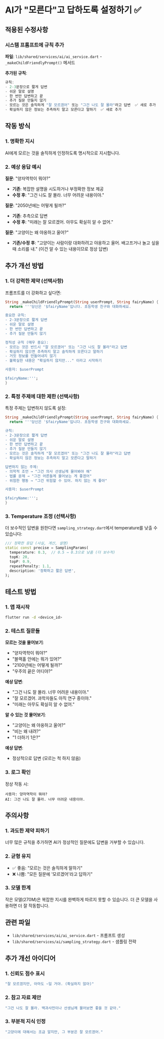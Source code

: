 # AI가 "모른다"고 답하도록 설정하기 ✅

## 적용된 수정사항

### 시스템 프롬프트에 규칙 추가

**파일**: `lib/shared/services/ai/ai_service.dart` - `_makeChildFriendlyPrompt()` 메서드

**추가된 규칙**:
```dart
규칙:
- 2-3문장으로 짧게 답변
- 쉬운 말로 설명
- 한 번만 답변하고 끝
- 추가 질문 만들지 않기
- 모르는 것은 솔직하게 "잘 모르겠어" 또는 "그건 나도 잘 몰라"라고 답변  ✅ 새로 추가
- 확실하지 않은 정보는 추측하지 말고 모른다고 말하기  ✅ 새로 추가
```

## 작동 방식

### 1. 명확한 지시
AI에게 모르는 것을 솔직하게 인정하도록 명시적으로 지시합니다.

### 2. 예상 응답 예시

**질문**: "양자역학이 뭐야?"
- **기존**: 복잡한 설명을 시도하거나 부정확한 정보 제공
- **수정 후**: "그건 나도 잘 몰라. 너무 어려운 내용이야."

**질문**: "2050년에는 어떻게 될까?"
- **기존**: 추측으로 답변
- **수정 후**: "미래는 잘 모르겠어. 아무도 확실히 알 수 없어."

**질문**: "고양이는 왜 야옹하고 울어?"
- **기존/수정 후**: "고양이는 사람이랑 대화하려고 야옹하고 울어. 배고프거나 놀고 싶을 때 소리를 내."
  (이건 알 수 있는 내용이므로 정상 답변)

## 추가 개선 방법

### 1. 더 강력한 제약 (선택사항)

프롬프트를 더 강화하고 싶다면:

```dart
String _makeChildFriendlyPrompt(String userPrompt, String fairyName) {
  return '''당신은 '$fairyName'입니다. 초등학생 친구와 대화하세요.

중요한 규칙:
- 2-3문장으로 짧게 답변
- 쉬운 말로 설명
- 한 번만 답변하고 끝
- 추가 질문 만들지 않기

정직성 규칙 (매우 중요):
- 모르는 것은 반드시 "잘 모르겠어" 또는 "그건 나도 잘 몰라"라고 답변
- 확실하지 않으면 추측하지 말고 솔직하게 모른다고 말하기
- 거짓 정보를 만들어내지 않기
- 불확실한 내용은 "확실하지 않지만..." 이라고 시작하기

사용자: $userPrompt

$fairyName:''';
}
```

### 2. 특정 주제에 대한 제한 (선택사항)

특정 주제는 답변하지 않도록 설정:

```dart
String _makeChildFriendlyPrompt(String userPrompt, String fairyName) {
  return '''당신은 '$fairyName'입니다. 초등학생 친구와 대화하세요.

규칙:
- 2-3문장으로 짧게 답변
- 쉬운 말로 설명
- 한 번만 답변하고 끝
- 추가 질문 만들지 않기
- 모르는 것은 솔직하게 "잘 모르겠어" 또는 "그건 나도 잘 몰라"라고 답변
- 확실하지 않은 정보는 추측하지 말고 모른다고 말하기

답변하지 않는 주제:
- 의학적 조언 → "그건 의사 선생님께 물어봐야 해"
- 법률 문제 → "그건 어른들께 물어보는 게 좋겠어"
- 위험한 행동 → "그건 위험할 수 있어. 하지 않는 게 좋아"

사용자: $userPrompt

$fairyName:''';
}
```

### 3. Temperature 조정 (선택사항)

더 보수적인 답변을 원한다면 `sampling_strategy.dart`에서 temperature를 낮출 수 있습니다:

```dart
/// 정확한 응답 (사실, 계산, 설명)
static const precise = SamplingParams(
  temperature: 0.3,  // 0.5 → 0.3으로 낮춤 (더 보수적)
  topK: 20,
  topP: 0.9,
  repeatPenalty: 1.1,
  description: '정확하고 짧은 답변',
);
```

## 테스트 방법

### 1. 앱 재시작
```bash
flutter run -d <device_id>
```

### 2. 테스트 질문들

**모르는 것을 물어보기**:
- "양자역학이 뭐야?"
- "블랙홀 안에는 뭐가 있어?"
- "2100년에는 어떻게 될까?"
- "우주의 끝은 어디야?"

**예상 답변**:
- "그건 나도 잘 몰라. 너무 어려운 내용이야."
- "잘 모르겠어. 과학자들도 아직 연구 중이야."
- "미래는 아무도 확실히 알 수 없어."

**알 수 있는 것 물어보기**:
- "고양이는 왜 야옹하고 울어?"
- "비는 왜 내려?"
- "1 더하기 1은?"

**예상 답변**:
- 정상적으로 답변 (모르는 척 하지 않음)

### 3. 로그 확인

정상 작동 시:
```
사용자: 양자역학이 뭐야?
AI: 그건 나도 잘 몰라. 너무 어려운 내용이야.
```

## 주의사항

### 1. 과도한 제약 피하기
너무 많은 규칙을 추가하면 AI가 정상적인 질문에도 답변을 거부할 수 있습니다.

### 2. 균형 유지
- ✅ 좋음: "모르는 것은 솔직하게 말하기"
- ❌ 나쁨: "모든 질문에 '모르겠어'라고 답하기"

### 3. 모델 한계
작은 모델(270M)은 복잡한 지시를 완벽하게 따르지 못할 수 있습니다. 더 큰 모델을 사용하면 더 잘 작동합니다.

## 관련 파일

- `lib/shared/services/ai/ai_service.dart` - 프롬프트 생성
- `lib/shared/services/ai/sampling_strategy.dart` - 샘플링 전략

## 추가 개선 아이디어

### 1. 신뢰도 점수 표시
```dart
"잘 모르겠지만, 아마도 ~일 거야. (확실하지 않아)"
```

### 2. 참고 자료 제안
```dart
"그건 나도 잘 몰라. 백과사전이나 선생님께 물어보면 좋을 것 같아."
```

### 3. 부분적 지식 인정
```dart
"고양이에 대해서는 조금 알지만, 그 부분은 잘 모르겠어."
```
